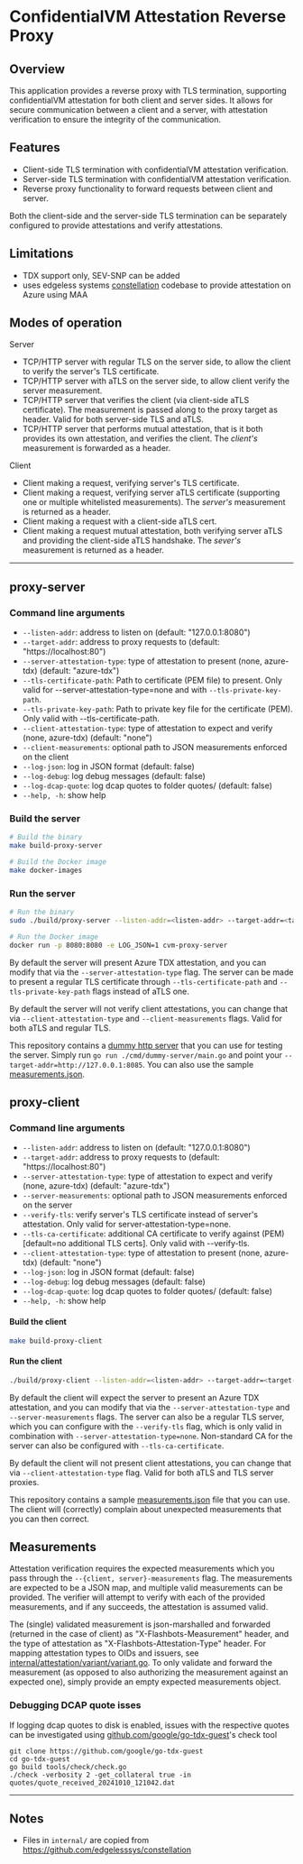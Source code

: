 # ConfidentialVM Attestation Reverse Proxy

## Overview

This application provides a reverse proxy with TLS termination, supporting confidentialVM attestation for both client and server sides. It allows for secure communication between a client and a server, with attestation verification to ensure the integrity of the communication.

## Features

- Client-side TLS termination with confidentialVM attestation verification.
- Server-side TLS termination with confidentialVM attestation verification.
- Reverse proxy functionality to forward requests between client and server.

Both the client-side and the server-side TLS termination can be separately configured to provide attestations and verify attestations.

## Limitations

- TDX support only, SEV-SNP can be added
- uses edgeless systems [constellation](https://github.com/edgelesssys/constellation) codebase to provide attestation on Azure using MAA

## Modes of operation

Server
- TCP/HTTP server with regular TLS on the server side, to allow the client to verify the server's TLS certificate.
- TCP/HTTP server with aTLS on the server side, to allow client verify the server measurement.
- TCP/HTTP server that verifies the client (via client-side aTLS certificate). The measurement is passed along to the proxy target as header. Valid for both server-side TLS and aTLS.
- TCP/HTTP server that performs mutual attestation, that is it both provides its own attestation, and verifies the client. The *client's* measurement is forwarded as a header.

Client
- Client making a request, verifying server's TLS certificate.
- Client making a request, verifying server aTLS certificate (supporting one or multiple whitelisted measurements). The *server's* measurement is returned as a header.
- Client making a request with a client-side aTLS cert.
- Client making a request mutual attestation, both verifying server aTLS and providing the client-side aTLS handshake. The *sever's* measurement is returned as a header.

---

## proxy-server

### Command line arguments

- `--listen-addr`: address to listen on (default: "127.0.0.1:8080")
- `--target-addr`: address to proxy requests to (default: "https://localhost:80")
- `--server-attestation-type`: type of attestation to present (none, azure-tdx) (default: "azure-tdx")
- `--tls-certificate-path`: Path to certificate (PEM file) to present. Only valid for --server-attestation-type=none and with `--tls-private-key-path`.
- `--tls-private-key-path`: Path to private key file for the certificate (PEM). Only valid with --tls-certificate-path.
- `--client-attestation-type`: type of attestation to expect and verify (none, azure-tdx) (default: "none")
- `--client-measurements`: optional path to JSON measurements enforced on the client
- `--log-json`: log in JSON format (default: false)
- `--log-debug`: log debug messages (default: false)
- `--log-dcap-quote`: log dcap quotes to folder quotes/ (default: false)
- `--help, -h`: show help


### Build the server

```bash
# Build the binary
make build-proxy-server

# Build the Docker image
make docker-images
```

### Run the server

```bash
# Run the binary
sudo ./build/proxy-server --listen-addr=<listen-addr> --target-addr=<target-addr> [--server-attestation-type=<server-attestation-type>] [--client-attestation-type=<client-attestation-type>] [--client-measurements=<client-measurements>]

# Run the Docker image
docker run -p 8080:8080 -e LOG_JSON=1 cvm-proxy-server
```

By default the server will present Azure TDX attestation, and you can modify that via the `--server-attestation-type` flag.
The server can be made to present a regular TLS certificate through `--tls-certificate-path` and `--tls-private-key-path` flags instead of aTLS one.

By default the server will not verify client attestations, you can change that via `--client-attestation-type` and `--client-measurements` flags. Valid for both aTLS and regular TLS.


This repository contains a [dummy http server](./cmd/dummy-server/main.go) that you can use for testing the server. Simply run `go run ./cmd/dummy-server/main.go` and point your `--target-addr=http://127.0.0.1:8085`. You can also use the sample [measurements.json](./measurements.json).


## proxy-client

### Command line arguments

- `--listen-addr`: address to listen on (default: "127.0.0.1:8080")
- `--target-addr`: address to proxy requests to (default: "https://localhost:80")
- `--server-attestation-type`: type of attestation to expect and verify (none, azure-tdx) (default: "azure-tdx")
- `--server-measurements`: optional path to JSON measurements enforced on the server
- `--verify-tls`: verify server's TLS certificate instead of server's attestation. Only valid for server-attestation-type=none.
- `--tls-ca-certificate`: additional CA certificate to verify against (PEM) [default=no additional TLS certs]. Only valid with --verify-tls.
- `--client-attestation-type`: type of attestation to present (none, azure-tdx) (default: "none")
- `--log-json`: log in JSON format (default: false)
- `--log-debug`: log debug messages (default: false)
- `--log-dcap-quote`: log dcap quotes to folder quotes/ (default: false)
- `--help, -h`: show help


#### Build the client

```bash
make build-proxy-client
```

#### Run the client

```bash
./build/proxy-client --listen-addr=<listen-addr> --target-addr=<target-addr> [--server-measurements=<server-measurements-file>] [--server-attestation-type=<server-attestation-type>] [--client-attestation-type=<client-attestation-type>]
```

By default the client will expect the server to present an Azure TDX attestation, and you can modify that via the `--server-attestation-type` and  `--server-measurements` flags.
The server can also be a regular TLS server, which you can configure with the `--verify-tls` flag, which is only valid in combination with `--server-attestation-type=none`. Non-standard CA for the server can also be configured with `--tls-ca-certificate`.

By default the client will not present client attestations, you can change that via `--client-attestation-type` flag. Valid for both aTLS and TLS server proxies.

This repository contains a sample [measurements.json](./measurements.json) file that you can use. The client will (correctly) complain about unexpected measurements that you can then correct.


## Measurements

Attestation verification requires the expected measurements which you pass through the `--{client, server}-measurements` flag.
The measurements are expected to be a JSON map, and multiple valid measurements can be provided. The verifier will attempt to verify with each of the provided measurements, and if any succeeds, the attestation is assumed valid.

The (single) validated measurement is json-marshalled and forwarded (returned in the case of client) as "X-Flashbots-Measurement" header, and the type of attestation as "X-Flashbots-Attestation-Type" header. For mapping attestation types to OIDs and issuers, see [internal/attestation/variant/variant.go](./internal/attestation/variant/variant.go).
To only validate and forward the measurement (as opposed to also authorizing the measurement against an expected one), simply provide an empty expected measurements object.

### Debugging DCAP quote isses

If logging dcap quotes to disk is enabled, issues with the respective quotes can be investigated using [github.com/google/go-tdx-guest](https://github.com/google/go-tdx-guest)'s check tool
```
git clone https://github.com/google/go-tdx-guest
cd go-tdx-guest
go build tools/check/check.go
./check -verbosity 2 -get_collateral true -in quotes/quote_received_20241010_121042.dat
```

---

## Notes

- Files in `internal/` are copied from https://github.com/edgelesssys/constellation
